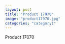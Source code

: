 ```yaml
---
layout: post
title: "Product 17070"
image: "product17070.jpg"
categories: "category1"
---
```

Product 17070
